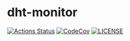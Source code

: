 # dht-monitor

[![Actions Status][actions badge]][actions]
[![CodeCov][codecov badge]][codecov]
[![LICENSE][license badge]][license]



<!-- Links -->
[actions]: https://github.com/sifis-home/dht-monitor/actions
[codecov]: https://codecov.io/gh/sifis-home/dht-monitor
[license]: LICENSES/MIT.txt

<!-- Badges -->
[actions badge]: https://github.com/sifis-home/dht-monitor/workflows/dht-monitor/badge.svg
[codecov badge]: https://codecov.io/gh/sifis-home/dht-monitor/branch/master/graph/badge.svg
[license badge]: https://img.shields.io/badge/license-MIT-blue.svg
